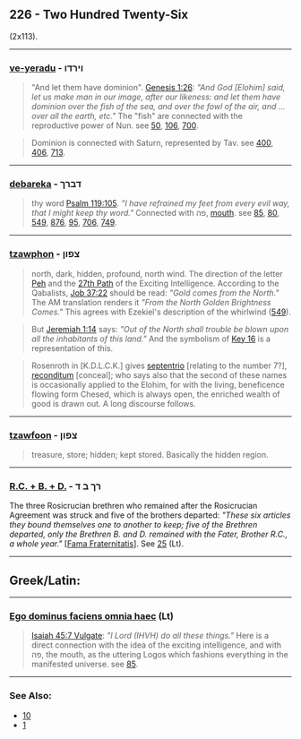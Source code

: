 ## 226 - Two Hundred Twenty-Six
(2x113).

---

### [ve-yeradu](/keys/VIRDV) - וירדו
> "And let them have dominion". [Genesis 1:26](http://biblehub.com/genesis/1-26.htm): *"And God [Elohim] said, let us make man in our image, after our likeness: and let them have dominion over the fish of the sea, and over the fowl of the air, and ... over all the earth, etc."* The "fish" are connected with the reproductive power of Nun. see [50](50), [106](106), [700](700).

> Dominion is connected with Saturn, represented by Tav. see [400](400), [406](406), [713](713).

---

### [debareka](/keys/DBRK) - דברך
> thy word [Psalm 119:105](http://biblehub.com/psalms/119-105.htm). *"I have refrained my feet from every evil way, that I might keep thy word."* Connected with פה, [mouth](/keys/PH). see [85](85), [80](80), [549](549), [876](876), [95](95), [706](706), [749](749).

---

### [tzawphon](/keys/TzPVN) - צפון
> north, dark, hidden, profound, north wind. The direction of the letter [Peh](/keys/P) and the [27th Path](27) of the Exciting Intelligence. According to the Qabalists, [Job 37:22](http://biblehub.com/job/37-22.htm) should be read: *"Gold comes from the North."* The AM translation renders it *"From the North Golden Brightness Comes."* This agrees with Ezekiel's description of the whirlwind ([549](549)).

> But [Jeremiah 1:14](http://biblehub.com/jeremiah/1-14.htm) says: *"Out of the North shall trouble be blown upon all the inhabitants of this land."* And the symbolism of [Key 16](16) is a representation of this.

> Rosenroth in [K.D.L.C.K.] gives [septentrio](/latin?word=septentrio) [relating to the number 7?], [reconditum](/latin?word=reconditum) [conceal]; who says also that the second of these names is occasionally applied to the Elohim, for with the living, beneficence flowing form Chesed, which is always open, the enriched wealth of good is drawn out. A long discourse follows.

---

### [tzawfoon](/keys/TzPVN) - צפון
> treasure, store; hidden; kept stored. Basically the hidden region.

---

### [R.C. + B. + D.](/keys/RK.B.D) - רך ב ד
The three Rosicrucian brethren who remained after the Rosicrucian Agreement was struck and five of the brothers departed: *"These six articles they bound themselves one to another to keep; five of the Brethren departed, only the Brethren B. and D. remained with the Fater, Brother R.C., a whole year."* [[Fama Fraternitatis](https://archive.org/details/PaulFosterCase-TheTrueAndInvisibleRosicrucianOrder4thEd-1985)]. See [25](25) (Lt).

---

## Greek/Latin:

---

### [Ego dominus faciens omnia haec](/latin?word=Ego+dominus+faciens+omnia+haec) (Lt)
> [Isaiah 45:7 Vulgate](https://www.biblestudytools.com/parallel-bible/passage/?q=isaiah+45:7&t=vul&t2=kjv): *"I Lord (IHVH) do all these things."* Here is a direct connection with the idea of the exciting intelligence, and with פה, the mouth, as the uttering Logos which fashions everything in the manifested universe. see [85](85).

---

### See Also:

- [10](10)
- [1](1)
